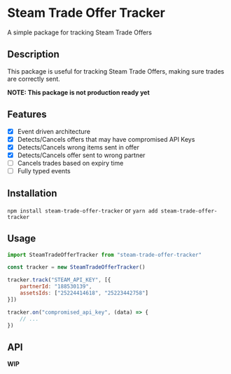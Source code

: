 # Steam Trade Offer Tracker
A simple package for tracking Steam Trade Offers

## Description
This package is useful for tracking Steam Trade Offers, making sure trades are correctly sent. 

**NOTE: This package is not production ready yet**

## Features
- [X] Event driven architecture
- [X] Detects/Cancels offers that may have compromised API Keys 
- [X] Detects/Cancels wrong items sent in offer
- [X] Detects/Cancels offer sent to wrong partner
- [ ] Cancels trades based on expiry time
- [ ] Fully typed events

## Installation

`npm install steam-trade-offer-tracker`
or
`yarn add steam-trade-offer-tracker`

## Usage

```javascript
import SteamTradeOfferTracker from "steam-trade-offer-tracker"

const tracker = new SteamTradeOfferTracker()

tracker.track("STEAM_API_KEY", [{
    partnerId: "188530139",
    assetsIds: ["25224414618", "25223442758"]
}])

tracker.on("compromised_api_key", (data) => {
    // ...
})
```

## API
**WIP**


